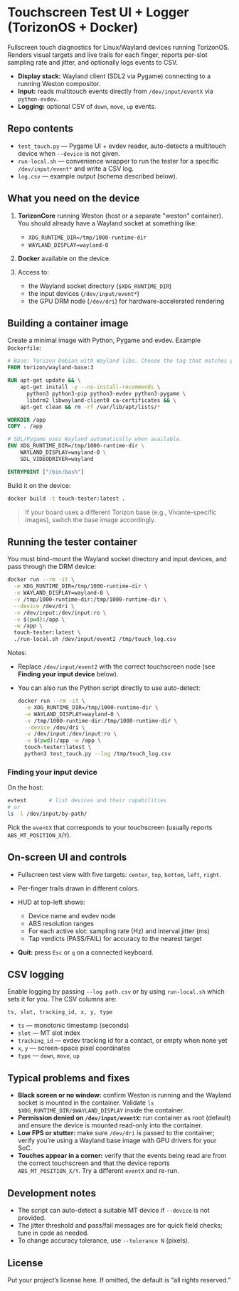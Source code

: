# Touchscreen Test UI + Logger (TorizonOS + Docker)

Fullscreen touch diagnostics for Linux/Wayland devices running TorizonOS. Renders visual targets and live trails for each finger, reports per-slot sampling rate and jitter, and optionally logs events to CSV.

* **Display stack:** Wayland client (SDL2 via Pygame) connecting to a running Weston compositor.
* **Input:** reads multitouch events directly from `/dev/input/eventX` via `python-evdev`.
* **Logging:** optional CSV of `down`, `move`, `up` events.

## Repo contents

* `test_touch.py` — Pygame UI + evdev reader, auto-detects a multitouch device when `--device` is not given.
* `run-local.sh` — convenience wrapper to run the tester for a specific `/dev/input/event*` and write a CSV log.
* `log.csv` — example output (schema described below).

## What you need on the device

1. **TorizonCore** running Weston (host or a separate "weston" container). You should already have a Wayland socket at something like:

   * `XDG_RUNTIME_DIR=/tmp/1000-runtime-dir`
   * `WAYLAND_DISPLAY=wayland-0`
2. **Docker** available on the device.
3. Access to:

   * the Wayland socket directory (`$XDG_RUNTIME_DIR`)
   * the input devices (`/dev/input/event*`)
   * the GPU DRM node (`/dev/dri`) for hardware-accelerated rendering

## Building a container image

Create a minimal image with Python, Pygame and evdev. Example `Dockerfile`:

```dockerfile
# Base: Torizon Debian with Wayland libs. Choose the tag that matches your BSP.
FROM torizon/wayland-base:3

RUN apt-get update && \
    apt-get install -y --no-install-recommends \
      python3 python3-pip python3-evdev python3-pygame \
      libdrm2 libwayland-client0 ca-certificates && \
    apt-get clean && rm -rf /var/lib/apt/lists/*

WORKDIR /app
COPY . /app

# SDL/Pygame uses Wayland automatically when available.
ENV XDG_RUNTIME_DIR=/tmp/1000-runtime-dir \
    WAYLAND_DISPLAY=wayland-0 \
    SDL_VIDEODRIVER=wayland

ENTRYPOINT ["/bin/bash"]
```

Build it on the device:

```bash
docker build -t touch-tester:latest .
```

> If your board uses a different Torizon base (e.g., Vivante-specific images), switch the base image accordingly.

## Running the tester container

You must bind-mount the Wayland socket directory and input devices, and pass through the DRM device:

```bash
docker run --rm -it \
  -e XDG_RUNTIME_DIR=/tmp/1000-runtime-dir \
  -e WAYLAND_DISPLAY=wayland-0 \
  -v /tmp/1000-runtime-dir:/tmp/1000-runtime-dir \
  --device /dev/dri \
  -v /dev/input:/dev/input:ro \
  -v $(pwd):/app \
  -w /app \
  touch-tester:latest \
  ./run-local.sh /dev/input/event2 /tmp/touch_log.csv
```

Notes:

* Replace `/dev/input/event2` with the correct touchscreen node (see **Finding your input device** below).
* You can also run the Python script directly to use auto-detect:

  ```bash
  docker run --rm -it \
    -e XDG_RUNTIME_DIR=/tmp/1000-runtime-dir \
    -e WAYLAND_DISPLAY=wayland-0 \
    -v /tmp/1000-runtime-dir:/tmp/1000-runtime-dir \
    --device /dev/dri \
    -v /dev/input:/dev/input:ro \
    -v $(pwd):/app -w /app \
    touch-tester:latest \
    python3 test_touch.py --log /tmp/touch_log.csv
  ```

### Finding your input device

On the host:

```bash
evtest       # list devices and their capabilities
# or
ls -l /dev/input/by-path/
```

Pick the `eventX` that corresponds to your touchscreen (usually reports `ABS_MT_POSITION_X`/`Y`).

## On-screen UI and controls

* Fullscreen test view with five targets: `center`, `top`, `bottom`, `left`, `right`.
* Per-finger trails drawn in different colors.
* HUD at top-left shows:

  * Device name and evdev node
  * ABS resolution ranges
  * For each active slot: sampling rate (Hz) and interval jitter (ms)
  * Tap verdicts (PASS/FAIL) for accuracy to the nearest target
* **Quit:** press `Esc` or `q` on a connected keyboard.

## CSV logging

Enable logging by passing `--log path.csv` or by using `run-local.sh` which sets it for you. The CSV columns are:

```
ts, slot, tracking_id, x, y, type
```

* `ts` — monotonic timestamp (seconds)
* `slot` — MT slot index
* `tracking_id` — evdev tracking id for a contact, or empty when none yet
* `x`, `y` — screen-space pixel coordinates
* `type` — `down`, `move`, `up`

## Typical problems and fixes

* **Black screen or no window:** confirm Weston is running and the Wayland socket is mounted in the container. Validate `ls $XDG_RUNTIME_DIR/$WAYLAND_DISPLAY` inside the container.
* **Permission denied on `/dev/input/eventX`:** run container as root (default) and ensure the device is mounted read-only into the container.
* **Low FPS or stutter:** make sure `/dev/dri` is passed to the container; verify you’re using a Wayland base image with GPU drivers for your SoC.
* **Touches appear in a corner:** verify that the events being read are from the correct touchscreen and that the device reports `ABS_MT_POSITION_X/Y`. Try a different `eventX` and re-run.

## Development notes

* The script can auto-detect a suitable MT device if `--device` is not provided.
* The jitter threshold and pass/fail messages are for quick field checks; tune in code as needed.
* To change accuracy tolerance, use `--tolerance N` (pixels).

## License

Put your project’s license here. If omitted, the default is “all rights reserved.”
